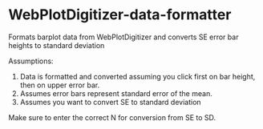 # WebPlotDigitizer-data-formatter
Formats barplot data from WebPlotDigitizer and converts SE error bar heights to standard deviation

Assumptions:
1. Data is formatted and converted assuming you click first on bar height, then on upper error bar.
2. Assumes error bars represent standard error of the mean.
3. Assumes you want to convert SE to standard deviation

Make sure to enter the correct N for conversion from SE to SD.


